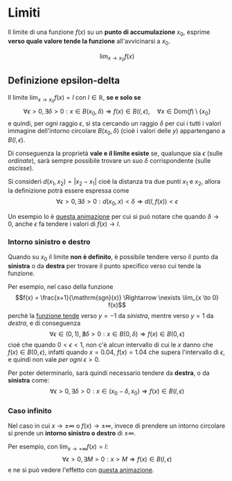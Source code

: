 # Limiti

Il limite di una funzione $f(x)$ su un **punto di accumulazione** $x_0$, esprime **verso quale valore tende la funzione** all'avvicinarsi a $x_0$.

$$\lim_{x \to x_0} f(x)$$

## Definizione epsilon-delta

Il limite $\lim_{x \to x_0} f(x) = l$ con $l \in \mathbb{R}$, **se e solo se**
$$
\forall \epsilon > 0,
\exists \delta > 0 : x \in B(x_0, \delta) \Rightarrow f(x) \in B(l, \epsilon),
\hspace{1em} \forall x \in \mathrm{Dom}(f) \setminus \{x_0\}
$$
e quindi, per ogni raggio $\epsilon$, si sta cercando un raggio $\delta$ per cui i tutti i valori immagine dell'intorno circolare $B(x_0, \delta)$ (cioè i valori delle $y$) appartengano a $B(l, \epsilon)$.

Di conseguenza la proprietà **vale e il limite esiste** se, qualunque sia $\epsilon$ (sulle _ordinate_), sarà sempre possibile trovare un suo $\delta$ corrispondente (sulle _ascisse_).

Si consideri $d(x_1, x_2) = |x_2 - x_1|$ cioè la distanza tra due punti $x_1$ e $x_2$, allora la definizione potrà essere espressa come
$$
\forall \epsilon > 0,
\exists \delta > 0 : d(x_0, x) < \delta \Rightarrow d(l, f(x)) < \epsilon
$$

Un esempio lo è [questa animazione](https://www.desmos.com/calculator/zzssfdbsln) per cui si può notare che quando $\delta \to 0$, anche $\epsilon$ fa tendere i valori di $f(x) \to l$.

### Intorno sinistro e destro

Quando su $x_0$ il limite **non è definito**, è possibile tendere verso il punto da **sinistra** o da **destra** per trovare il punto specifico verso cui tende la funzione.

Per esempio, nel caso della funzione
$$f(x) = \frac{x+1}{\mathrm{sgn}(x)} \Rightarrow \nexists \lim_{x \to 0} f(x)$$
perchè la [funzione tende](https://www.desmos.com/calculator/cp6ni9rnbv) verso $y = -1$ da _sinistra_, mentre verso $y = 1$ da _destra_, e di conseguenza
$$\forall \epsilon \in (0, 1), \nexists \delta > 0 : x \in B(0, \delta) \Rightarrow f(x) \in B(0, \epsilon)$$
cioè che quando $0 < \epsilon < 1$, non c'è alcun intervallo di cui le $x$ danno che $f(x) \in B(0, \epsilon)$, infatti quando $x = 0.04$, $f(x) = 1.04$ che supera l'intervallo di $\epsilon$, e quindi non vale _per ogni_ $\epsilon > 0$.

Per poter determinarlo, sarà quindi necessario tendere da **destra**, o da **sinistra** come:
$$\forall \epsilon > 0, \exists \delta > 0 : x \in (x_0 - \delta, x_0) \Rightarrow f(x) \in B(l, \epsilon)$$

### Caso infinito

Nel caso in cui $x \to \pm\infty$ o $f(x) \to \pm\infty$, invece di prendere un intorno circolare si prende un **intorno sinistro o destro** di $\pm\infty$.

Per esempio, con $\lim_{x \to +\infty} f(x) = l$:
$$\forall \epsilon > 0, \exists M > 0 : x > M \Rightarrow f(x) \in B(l, \epsilon)$$
e ne si può vedere l'effetto con [questa animazione](https://www.desmos.com/calculator/8286y6mubt).
